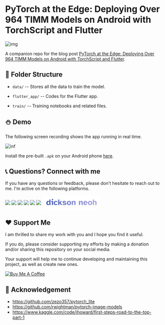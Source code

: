 # PyTorch at the Edge: Deploying Over 964 TIMM Models on Android with TorchScript and Flutter

![img](https://dicksonneoh.com/images/portfolio/pytorch_at_the_edge_timm_torchscript_flutter/post_image.gif)

A companion repo for the blog post [PyTorch at the Edge: Deploying Over 964 TIMM Models on Android with TorchScript and Flutter](https://dicksonneoh.com/portfolio/pytorch_at_the_edge_timm_torchscript_flutter/).

## 📂 Folder Structure

* `data/` -- Stores all the data to train the model.

* `flutter_app/` -- Codes for the Flutter app.

* `train/` -- Training notebooks and related files.

## ⛄ Demo
The following screen recording shows the app running in real time.

![inf](https://user-images.githubusercontent.com/6821286/218454726-62606abe-49b7-46d2-87a5-40ab039a45c4.gif)



Install the pre-built `.apk` on your Android phone [here](https://github.com/dnth/timm-flutter-pytorch-lite-blogpost/blob/main/app-release.apk?raw=true).

## 📞 Questions? Connect with me
If you have any questions or feedback, please don't hesitate to reach out to me.
I'm active on the following platforms.
<p align="left">
      <a href="https://www.linkedin.com/in/dickson-neoh/" target="blank"><img align="center"
            src="https://img.shields.io/badge/LinkedIn-0077B5?style=for-the-badge&logo=linkedin&logoColor=white" /></a>
      <a href="https://twitter.com/dicksonneoh7" target="blank"><img align="center"
            src="https://img.shields.io/badge/Twitter-1DA1F2?style=for-the-badge&logo=twitter&logoColor=white" /></a>
      <a href="https://github.com/dnth" target="blank"><img align="center"
            src="https://img.shields.io/badge/GitHub-100000?style=for-the-badge&logo=github&logoColor=white" /></a>
      <a href="https://www.youtube.com/channel/UCJckpaGYra_p9ixmEDvYARA" target="blank"><img align="center"
            src="https://img.shields.io/badge/YouTube-FF0000?style=for-the-badge&logo=youtube&logoColor=white" /></a>
      <a href="mailto:dickson.neoh@gmail.com" target="blank"><img align="center"
            src="https://img.shields.io/badge/Gmail-D14836?style=for-the-badge&logo=gmail&logoColor=white"/></a>
      <a href="https://medium.com/@dickson.neoh" target="blank"><img align="center"
            src="https://img.shields.io/badge/medium-%2312100E.svg?&style=for-the-badge&logo=medium&logoColor=white"/></a>
      <a href="https://dicksonneoh.com/" target="blank"><img align="center"
            src="https://raw.githubusercontent.com/dnth/dnth.github.io/main/static/images/site-navigation/logo_dn.png"
            alt="dnth" height="45" /></a>
</p>

## ❤️ Support Me
I am thrilled to share my work with you and I hope you find it useful. 

If you do, please consider supporting my efforts by making a donation and/or sharing this repository on your social media. 

Your support will help me to continue developing and maintaining this project, as well as create new ones.

<a href="https://www.buymeacoffee.com/dicksonneoh" target="_blank"><img src="https://cdn.buymeacoffee.com/buttons/v2/default-blue.png" alt="Buy Me A Coffee" style="height: 60px !important;width: 217px !important;" ></a>

## 🙏 Acknowledgement

+ https://github.com/zezo357/pytorch_lite
+ https://github.com/rwightman/pytorch-image-models
+ https://www.kaggle.com/code/jhoward/first-steps-road-to-the-top-part-1


